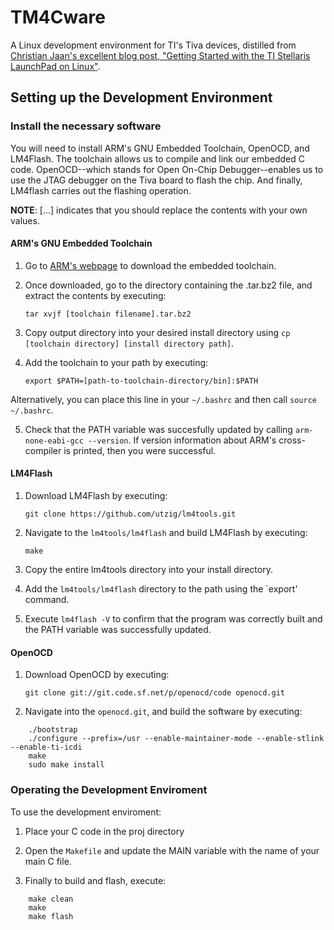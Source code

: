 # TM4Cware
A Linux development environment for TI's Tiva devices, distilled from [Christian Jaan's excellent blog post, "Getting Started with the TI Stellaris LaunchPad on Linux"](https://www.jann.cc/2012/12/11/getting_started_with_the_ti_stellaris_launchpad_on_linux.html).

## Setting up the Development Environment

### Install the necessary software
You will need to install ARM's GNU Embedded Toolchain, OpenOCD, and LM4Flash. The toolchain allows us to compile and link our embedded C code. OpenOCD--which stands for Open On-Chip Debugger--enables us to use the JTAG debugger on the Tiva board to flash the chip. And finally, LM4flash carries out the flashing operation.

**NOTE**: [...] indicates that you should replace the contents with your own values.

#### ARM's GNU Embedded Toolchain
1. Go to [ARM's webpage](https://developer.arm.com/open-source/gnu-toolchain/gnu-rm/downloads) to download the embedded toolchain.

2. Once downloaded, go to the directory containing the .tar.bz2 file, and extract the contents by executing:

	`tar xvjf [toolchain filename].tar.bz2` 

3. Copy output directory into your desired install directory using `cp [toolchain directory] [install directory path]`.

4. Add the toolchain to your path by executing:

	`export $PATH=[path-to-toolchain-directory/bin]:$PATH`

Alternatively, you can place this line in your `~/.bashrc` and then call `source ~/.bashrc`.

5. Check that the PATH variable was succesfully updated by calling `arm-none-eabi-gcc --version`. If version information about ARM's cross-compiler is printed, then you were successful.

#### LM4Flash

1. Download LM4Flash by executing:

	`git clone https://github.com/utzig/lm4tools.git`

2. Navigate to the `lm4tools/lm4flash` and build LM4Flash by executing:

	`make`

3. Copy the entire lm4tools directory into your install directory. 

4. Add the `lm4tools/lm4flash` directory to the path using the `export' command.

5. Execute `lm4flash -V` to confirm that the program was correctly built and the PATH variable was successfully updated.
	
#### OpenOCD

1. Download OpenOCD by executing:

	 `git clone git://git.code.sf.net/p/openocd/code openocd.git`

2. Navigate into the `openocd.git`, and build the software by executing:

```
	./bootstrap
	./configure --prefix=/usr --enable-maintainer-mode --enable-stlink --enable-ti-icdi
	make
	sudo make install
```

### Operating the Development Enviroment
To use the development enviroment:

1. Place your C code in the proj directory

2. Open the `Makefile` and update the MAIN variable with the name of your main C file.

3. Finally to build and flash, execute:

```
	make clean
	make
	make flash
```

